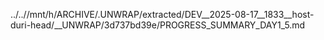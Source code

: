 ../..//mnt/h/ARCHIVE/.UNWRAP/extracted/DEV__2025-08-17__1833__host-duri-head/__UNWRAP/3d737bd39e/PROGRESS_SUMMARY_DAY1_5.md